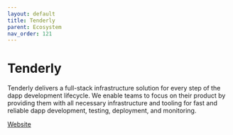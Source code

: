 ```yaml
---
layout: default
title: Tenderly
parent: Ecosystem
nav_order: 121
---
```

# Tenderly

Tenderly delivers a full-stack infrastructure solution for every step of the dapp development lifecycle. We enable teams to focus on their product by providing them with all necessary infrastructure and tooling for fast and reliable dapp development, testing, deployment, and monitoring.

[Website](https://tenderly.co/)